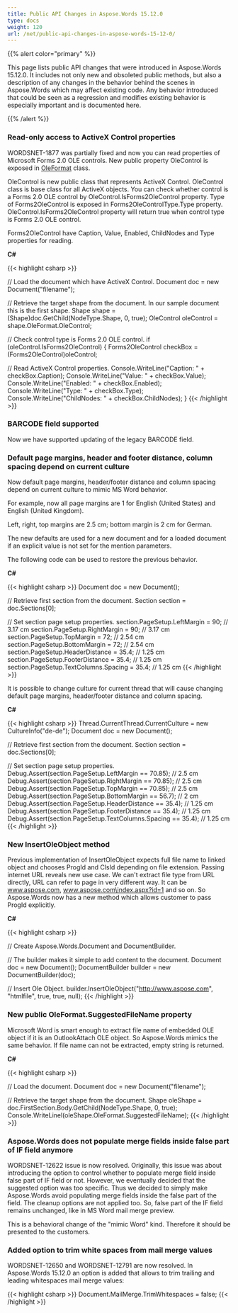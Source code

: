 ```yaml
---
title: Public API Changes in Aspose.Words 15.12.0
type: docs
weight: 120
url: /net/public-api-changes-in-aspose-words-15-12-0/
---
```


{{% alert color="primary" %}} 

This page lists public API changes that were introduced in Aspose.Words 15.12.0. It includes not only new and obsoleted public methods, but also a description of any changes in the behavior behind the scenes in Aspose.Words which may affect existing code. Any behavior introduced that could be seen as a regression and modifies existing behavior is especially important and is documented here.

{{% /alert %}} 

### Read-only access to ActiveX Control properties

WORDSNET-1877 was partially fixed and now you can read properties of Microsoft Forms 2.0 OLE controls. New public property OleControl is exposed in [OleFormat](http://www.aspose.com/api/java/words/com.aspose.words/classes/OleFormat) class.

OleControl is new public class that represents ActiveX Control. OleControl class is base class for all ActiveX objects. You can check whether control is a Forms 2.0 OLE control by OleControl.IsForms2OleControl property. Type of Forms2OleControl is exposed in Forms2OleControlType.Type property. OleControl.IsForms2OleControl property will return true when control type is Forms 2.0 OLE control.

Forms2OleControl have Caption, Value, Enabled, ChildNodes and Type properties for reading.

**C#**

{{< highlight csharp >}}

// Load the document which have ActiveX Control.
Document doc = new Document("filename");

// Retrieve the target shape from the document. In our sample document this is the first shape.
Shape shape = (Shape)doc.GetChild(NodeType.Shape, 0, true);
OleControl oleControl = shape.OleFormat.OleControl;

// Check control type is Forms 2.0 OLE control.
if (oleControl.IsForms2OleControl)
{
  Forms2OleControl checkBox = (Forms2OleControl)oleControl;

  // Read ActiveX Control properties.
  Console.WriteLine("Caption: " + checkBox.Caption);
  Console.WriteLine("Value: " + checkBox.Value);
  Console.WriteLine("Enabled: " + checkBox.Enabled);
  Console.WriteLine("Type: " + checkBox.Type);
  Console.WriteLine("ChildNodes: " + checkBox.ChildNodes);
}
{{< /highlight >}}

### BARCODE field supported

Now we have supported updating of the legacy BARCODE field.

### Default page margins, header and footer distance, column spacing depend on current culture

Now default page margins, header/footer distance and column spacing depend on current culture to mimic MS Word behavior.

For example, now all page margins are 1 for English (United States) and English (United Kingdom).

Left, right, top margins are 2.5 cm; bottom margin is 2 cm for German.

The new defaults are used for a new document and for a loaded document if an explicit value is not set for the mention parameters.

The following code can be used to restore the previous behavior.

**C#**

{{< highlight csharp >}}
Document doc = new Document();

// Retrieve first section from the document.
Section section = doc.Sections[0];

// Set section page setup properties.
section.PageSetup.LeftMargin = 90;
            // 3.17 cm
section.PageSetup.RightMargin = 90;
           // 3.17 cm
section.PageSetup.TopMargin = 72;
             // 2.54 cm
section.PageSetup.BottomMargin = 72;
          // 2.54 cm
section.PageSetup.HeaderDistance = 35.4;
      // 1.25 cm
section.PageSetup.FooterDistance = 35.4;
      // 1.25 cm
section.PageSetup.TextColumns.Spacing = 35.4;
 // 1.25 cm
{{< /highlight >}}

It is possible to change culture for current thread that will cause changing default page margins, header/footer distance and column spacing.

**C#**

{{< highlight csharp >}}
Thread.CurrentThread.CurrentCulture = new CultureInfo("de-de");
Document doc = new Document();

// Retrieve first section from the document.
Section section = doc.Sections[0];

// Set section page setup properties.
Debug.Assert(section.PageSetup.LeftMargin == 70.85);
         // 2.5 cm
Debug.Assert(section.PageSetup.RightMargin == 70.85);
        // 2.5 cm
Debug.Assert(section.PageSetup.TopMargin == 70.85);
          // 2.5 cm
Debug.Assert(section.PageSetup.BottomMargin == 56.7);
        // 2 cm
Debug.Assert(section.PageSetup.HeaderDistance == 35.4);
      // 1.25 cm
Debug.Assert(section.PageSetup.FooterDistance == 35.4);
      // 1.25 cm
Debug.Assert(section.PageSetup.TextColumns.Spacing == 35.4);
 // 1.25 cm
{{< /highlight >}}

### New InsertOleObject method

Previous implementation of InsertOleObject expects full file name to linked object and chooses ProgId and ClsId depending on file extension. Passing internet URL reveals new use case. We can't extract file type from URL directly, URL can refer to page in very different way. It can be www.aspose.com, www.aspose.com\index.aspx?id=1 and so on. So Aspose.Words now has a new method which allows customer to pass ProgId explicitly.

**C#**

{{< highlight csharp >}}

// Create Aspose.Words.Document and DocumentBuilder.

// The builder makes it simple to add content to the document.
Document doc = new Document();
DocumentBuilder builder = new DocumentBuilder(doc);

// Insert Ole Object.
builder.InsertOleObject("http://www.aspose.com", "htmlfile", true, true, null);
{{< /highlight >}}

### New public OleFormat.SuggestedFileName property

Microsoft Word is smart enough to extract file name of embedded OLE object if it is an OutlookAttach OLE object. So Aspose.Words mimics the same behavior. If file name can not be extracted, empty string is returned.

**C#**

{{< highlight csharp >}}

// Load the document.
Document doc = new Document("filename");

// Retrieve the target shape from the document.
Shape oleShape = doc.FirstSection.Body.GetChild(NodeType.Shape, 0, true);
Console.WriteLinel(oleShape.OleFormat.SuggestedFileName);
{{< /highlight >}}

### Aspose.Words does not populate merge fields inside false part of IF field anymore

WORDSNET-12622 issue is now resolved. Originally, this issue was about introducing the option to control whether to populate merge field inside false part of IF field or not. However, we eventually decided that the suggested option was too specific. Thus we decided to simply make Aspose.Words avoid populating merge fields inside the false part of the field. The cleanup options are not applied too. So, false part of the IF field remains unchanged, like in MS Word mail merge preview.

This is a behavioral change of the "mimic Word" kind. Therefore it should be presented to the customers.

### Added option to trim white spaces from mail merge values

WORDSNET-12650 and WORDSNET-12791 are now resolved. In Aspose.Words 15.12.0 an option is added that allows to trim trailing and leading whitespaces mail merge values:

{{< highlight csharp >}}
Document.MailMerge.TrimWhitespaces = false;
{{< /highlight >}}
